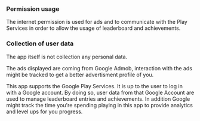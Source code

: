 ### Permission usage

The internet permission is used for ads and to communicate with the Play Services in order to allow the usage of leaderboard and achievements.

### Collection of user data

The app itself is not collection any personal data.

The ads displayed are coming from Google Admob, interaction with the ads might be tracked to get a better advertisment profile of you.

This app supports the Google Play Services. It is up to the user to log in with a Google account. By doing so, user data from that Google Account are used to manage leaderboard entries and achievements. In addition Google might track the time you're spending playing in this app to provide analytics and level ups for you progress.
